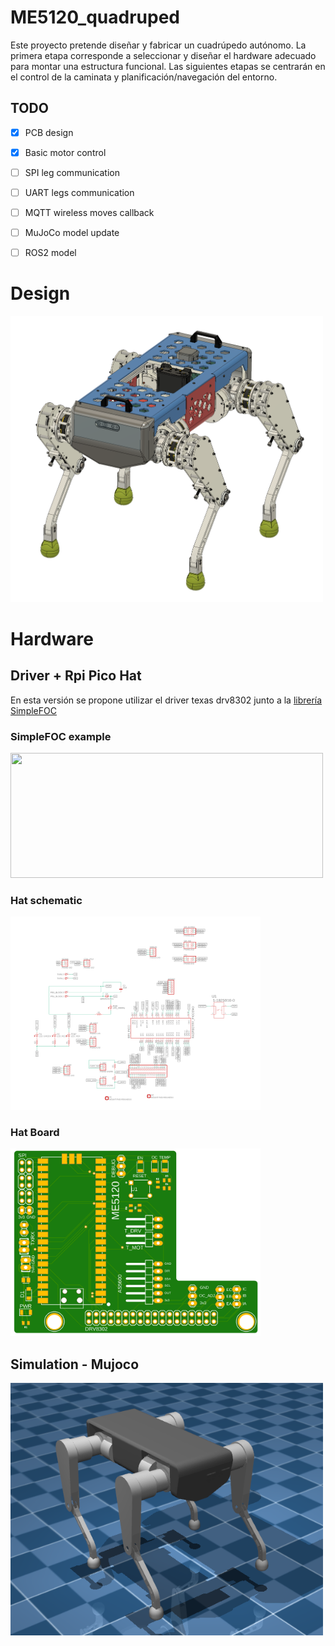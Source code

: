 # ME5120_quadruped
Este proyecto pretende diseñar y fabricar un cuadrúpedo autónomo. La primera etapa corresponde a seleccionar y diseñar el hardware adecuado para montar una estructura funcional.
Las siguientes etapas se centrarán en el control de la caminata y planificación/navegación del entorno.

## TODO
- [x] PCB design
- [x] Basic motor control
- [ ] SPI leg communication
- [ ] UART legs communication
- [ ] MQTT wireless moves callback
- [ ] MuJoCo model update
- [ ] ROS2 model


# Design

<img src="/assembly.png" width="500">

# Hardware

## Driver + Rpi Pico Hat
En esta versión se propone utilizar el driver texas drv8302 junto a la [librería SimpleFOC](https://docs.simplefoc.com/drv8302_example)
### SimpleFOC example
<img src="https://docs.simplefoc.com/extras/Images/drv8302_arduino_connection.jpg" width="500" height="200" />

### Hat schematic
 
<img src="/schematic.png" width="400">

### Hat Board

<img src="/board_hat.png" width="400">

## Simulation - Mujoco
<img src="/sim_mujoco.png" width="500">
